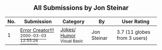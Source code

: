 ﻿<div align="center">

## All Submissions by Jon Steinar

</div>

No.  | Submission | Category | By   | User Rating
---- | ---------- | -------- | ---- | -----------
1 | [Error Creator\!\!\!<br /><sup>2000-03-03 12:55:26</sup>](https://github.com/Planet-Source-Code/jon-steinar-error-creator__1-6619) | [Jokes/ Humor<br /><sup>Visual Basic</sup>](../ByCategory/jokes-humor__1-40.md) | Jon Steinar | 3.7 (11 globes from 3 users)
